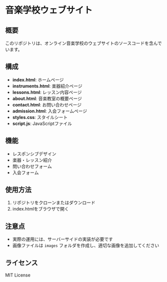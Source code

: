 # 音楽学校ウェブサイト

## 概要
このリポジトリは、オンライン音楽学校のウェブサイトのソースコードを含んでいます。

## 構成
- **index.html**: ホームページ
- **instruments.html**: 楽器紹介ページ
- **lessons.html**: レッスン内容ページ
- **about.html**: 音楽教室の概要ページ
- **contact.html**: お問い合わせページ
- **admission.html**: 入会フォームページ
- **styles.css**: スタイルシート
- **script.js**: JavaScriptファイル

## 機能
- レスポンシブデザイン
- 楽器・レッスン紹介
- 問い合わせフォーム
- 入会フォーム

## 使用方法
1. リポジトリをクローンまたはダウンロード
2. index.htmlをブラウザで開く

## 注意点
- 実際の運用には、サーバーサイドの実装が必要です
- 画像ファイルは `images` フォルダを作成し、適切な画像を追加してください

## ライセンス
MIT License